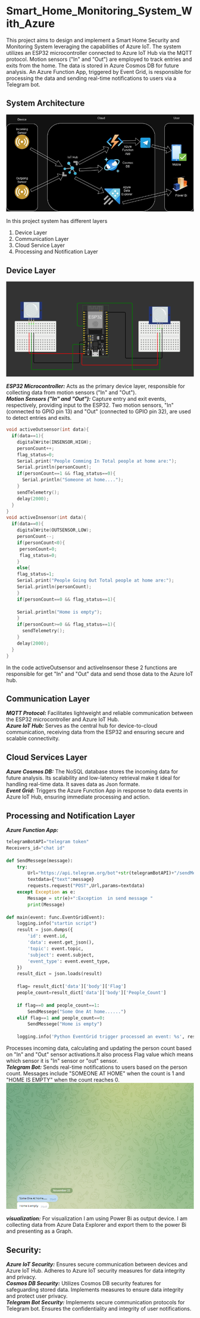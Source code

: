 # Smart_Home_Monitoring_System_With_Azure
 
This project aims to design and implement a Smart Home Security and Monitoring System leveraging the capabilities of Azure IoT. The system utilizes an ESP32 microcontroller connected to Azure IoT Hub via the MQTT protocol. Motion sensors ("In" and "Out") are employed to track entries and exits from the home. The data is stored in Azure Cosmos DB for future analysis. An Azure Function App, triggered by Event Grid, is responsible for processing the data and sending real-time notifications to users via a Telegram bot.

## System Architecture  
![diagram](Screenshots&pics/diagram.jpg)

In this project system has different layers

1. Device Layer  
2. Communication Layer
3. Cloud Service Layer
4. Processing and Notification Layer

## Device Layer
![esp32-sensor](Screenshots&pics/esp32_sensor.png)

___ESP32 Microcontroller:___ Acts as the primary device layer, responsible for collecting data from motion sensors ("In" and "Out").  
___Motion Sensors ("In" and "Out"):___ Capture entry and exit events, respectively, providing input to the ESP32. Two motion sensors, "In" (connected to GPIO pin 13) and "Out" (connected to GPIO pin 32), are used to detect entries and exits.
```cpp  
void activeOutsensor(int data){  
  if(data==1){
    digitalWrite(INSENSOR,HIGH);
    personCount++;
    flag_status=0;
    Serial.print("People Comming In Total people at home are:");
    Serial.println(personCount);
    if(personCount==1 && flag_status==0){
      Serial.println("Someone at home....");
    }
    sendTelemetry();
    delay(2000);
  }   
}
void activeInsensor(int data){
  if(data==0){
    digitalWrite(OUTSENSOR,LOW);
    personCount--;
    if(personCount<0){
     personCount=0;
     flag_status=0;
    }
    else{
    flag_status=1;
    Serial.print("People Going Out Total people at home are:");
    Serial.println(personCount);
    }
    if(personCount==0 && flag_status==1){
    
    Serial.println("Home is empty");
    }
    if(personCount>=0 && flag_status==1){
      sendTelemetry();
    }  
    delay(2000);   
  }
}

```

In the code activeOutsensor and activeInsensor these 2 functions are responsible for get "In" and "Out" data and send those data to the Azure IoT hub.

## Communication Layer
___MQTT Protocol:___ Facilitates lightweight and reliable communication between the ESP32 microcontroller and Azure IoT Hub.  
___Azure IoT Hub:___ Serves as the central hub for device-to-cloud communication, receiving data from the ESP32 and ensuring secure and scalable connectivity.  
## Cloud Services Layer
___Azure Cosmos DB:___ The NoSQL database stores the incoming data for future analysis. Its scalability and low-latency retrieval make it ideal for handling real-time data. It saves data as Json formate.  
___Event Grid:___ Triggers the Azure Function App in response to data events in Azure IoT Hub, ensuring immediate processing and action.  
## Processing and Notification Layer  
___Azure Function App:___  
```python
telegramBotAPI="telegram token"
Receivers_id="chat id"

def SendMessege(message):
    try:
        Url="https://api.telegram.org/bot"+str(telegramBotAPI)+"/sendMessage?chat_id="+str(Receivers_id)
        textdata={"text":message}
        requests.request("POST",Url,params=textdata)
    except Exception as e:
        Message = str(e)+":Exception  in send message "
        print(Message)

def main(event: func.EventGridEvent):
    logging.info("startin script")     
    result = json.dumps({
        'id': event.id,
        'data': event.get_json(),
        'topic': event.topic,
        'subject': event.subject,
        'event_type': event.event_type,
    })    
    result_dict = json.loads(result)   
    
    flag= result_dict['data']['body']['Flag']
    people_count=result_dict['data']['body']['People_Count']     
    
    if flag==0 and people_count==1:
        SendMessege("Some One At home......")
    elif flag==1 and people_count==0:
        SendMessege("Home is empty")   
         
    logging.info('Python EventGrid trigger processed an event: %s', result)

```  
 Processes incoming data, calculating and updating the person count based on "In" and "Out" sensor activations.It also process Flag value which means which sensor it is "In" sensor or "out" sensor.  
___Telegram Bot:___ Sends real-time notifications to users based on the person count. Messages include "SOMEONE AT HOME" when the count is 1 and "HOME IS EMPTY" when the count reaches 0.  
![telegram](Screenshots&pics/telegram.png) 

___visualization:___ For visualization I am using Power Bi as output device. I am collecting data from Azure Data Explorer and export them to the power Bi and presenting as a Graph.

## Security:
___Azure IoT Security:___ Ensures secure communication between devices and Azure IoT Hub. Adheres to Azure IoT security measures for data integrity and privacy.  
___Cosmos DB Security:___ Utilizes Cosmos DB security features for safeguarding stored data. Implements measures to ensure data integrity and protect user privacy.  
___Telegram Bot Security:___ Implements secure communication protocols for Telegram bot. Ensures the confidentiality and integrity of user notifications.  
 